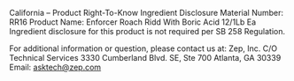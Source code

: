  
 
 
California – Product Right-To-Know Ingredient Disclosure 
Material Number: RR16 
Product Name: Enforcer Roach Ridd With Boric Acid 12/1Lb Ea 
Ingredient disclosure for this product is not required per SB 258 Regulation. 
 
For additional information or question, please contact us at: 
Zep, Inc. 
C/O Technical Services 
3330 Cumberland Blvd. SE, Ste 700 
Atlanta, GA 30339 
Email: asktech@zep.com 
 
 
 
 
